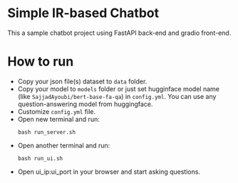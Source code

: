 # Simple IR-based Chatbot
This a sample chatbot project using FastAPI back-end and gradio front-end.

# How to run
- Copy your json file(s) dataset to `data` folder.
- Copy your model to `models` folder or just set hugginface model name (like `SajjadAyoubi/bert-base-fa-qa`) in `config.yml`. You can use any question-answering model from huggingface.
- Customize `config.yml` file.
- Open new terminal and run:
    ```
    bash run_server.sh
    ```
- Open another terminal and run:
    ```
    bash run_ui.sh
    ```
- Open ui_ip:ui_port in your browser and start asking questions.